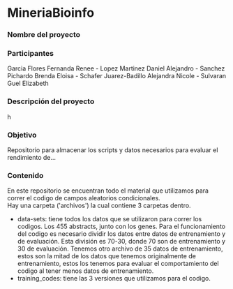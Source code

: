# MineriaBioinfo

### Nombre del proyecto 


### Participantes 
Garcia Flores Fernanda Renee - 
Lopez Martinez Daniel Alejandro - 
Sanchez Pichardo Brenda Eloisa - 
Schafer Juarez-Badillo Alejandra Nicole - 
Sulvaran Guel Elizabeth


### Descripción del proyecto 
h


### Objetivo
Repositorio para almacenar los scripts y datos necesarios para evaluar el rendimiento de...


### Contenido
En este repositorio se encuentran todo el material que utilizamos para correr el codigo de campos aleatorios condicionales.     
Hay una carpeta ('archivos') la cual contiene 3 carpetas dentro.
- data-sets: tiene todos los datos que se utilizaron para correr los codigos. Los 455 abstracts, junto con los genes. Para el funcionamiento del codigo es necesario dividir los datos entre datos de entrenamiento y de evaluación. Esta división es 70-30, donde 70 son de entrenamiento y 30 de evaluación. Tenemos otro archivo de 35 datos de entrenamiento, estos son la mitad de los datos que tenemos originalmente de entrenamiento, estos los tenemos para evaluar el comportamiento del codigo al tener menos datos de entrenamiento. 
- training_codes: tiene las 3 versiones que utilizamos para el codigo.



